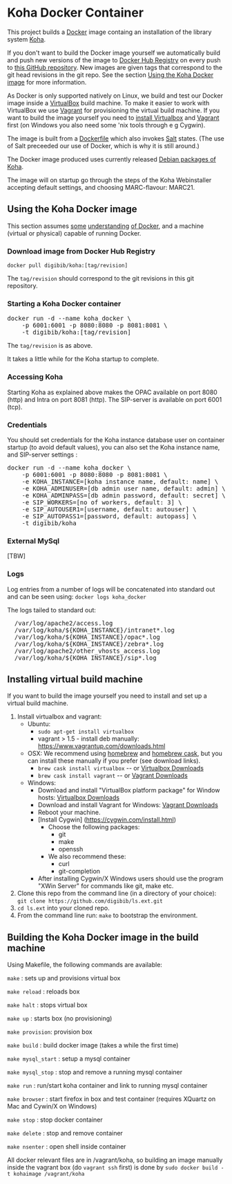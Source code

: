 Koha Docker Container
===

This project builds a [Docker](https://www.docker.com/) image containg an installation of the library system [Koha](http://koha-community.org/). 

If you don't want to build the Docker image yourself we automatically build and push new versions of the image to [Docker Hub Registry](https://registry.hub.docker.com/u/digibib/koha/) on every push to [this GitHub repository](https://github.com/digibib/koha-salt-docker). New images are given tags that correspond to the git head revisions in the git repo. See the section [Using the Koha Docker image](#using-the-Koha-docker-image) for more information.

As Docker is only supported natively on Linux, we build and test our Docker image inside a [VirtualBox](https://www.virtualbox.org/) build machine. To make it easier to work with VirtualBox we use [Vagrant](https://www.vagrantup.com) for provisioning the virtual build machine. If you want to build the image yourself you need to [install Virtualbox](https://www.virtualbox.org/wiki/Downloads) and [Vagrant](https://www.virtualbox.org/wiki/Downloads) first (on Windows you also need some 'nix tools through e g Cygwin).

The image is built from a [Dockerfile](./Dockerfile) which also invokes [Salt](http://docs.saltstack.com/) states. (The use of Salt preceeded our use of Docker, which is why it is still around.) 

The Docker image produced uses currently released [Debian packages of Koha](http://wiki.koha-community.org/wiki/Koha_on_Debian). 

The image will on startup go through the steps of the Koha Webinstaller accepting default settings, and choosing MARC-flavour: MARC21.

## Using the Koha Docker image

This section assumes [some](https://www.docker.com/whatisdocker/) [understanding](https://docs.docker.com/introduction/understanding-docker/) [of Docker](http://www.dockerbook.com/), and a machine (virtual or physical) capable of running Docker.

### Download image from Docker Hub Registry

```docker pull digibib/koha:[tag/revision]```

The `tag/revision` should correspond to the git revisions in this git repository.

### Starting a Koha Docker container

<pre>docker run -d --name koha_docker \
	-p 6001:6001 -p 8080:8080 -p 8081:8081 \
	-t digibib/koha:[tag/revision]
</pre>

The `tag/revision` is as above.

It takes a little while for the Koha startup to complete.

### Accessing Koha

Starting Koha as explained above makes the OPAC available on port 8080 (http) and Intra on port 8081 (http). The SIP-server is available on port 6001 (tcp).

### Credentials

You should set credentials for the Koha instance database user on container startup (to avoid default values), you can also set the Koha instance name, and SIP-server settings :

<pre>docker run -d --name koha_docker \
	-p 6001:6001 -p 8080:8080 -p 8081:8081 \
	-e KOHA_INSTANCE=[koha instance name, default: name] \
	-e KOHA_ADMINUSER=[db admin user name, default: admin] \
	-e KOHA_ADMINPASS=[db admin password, default: secret] \
	-e SIP_WORKERS=[no of workers, default: 3] \
	-e SIP_AUTOUSER1=[username, default: autouser] \
	-e SIP_AUTOPASS1=[password, default: autopass] \
	-t digibib/koha
</pre>

### External MySql

[TBW]

### Logs

Log entries from a number of logs will be concatenated into standard out and can be seen using:
```docker logs koha_docker```

The logs tailed to standard out: 
<pre>  /var/log/apache2/access.log
  /var/log/koha/${KOHA_INSTANCE}/intranet*.log
  /var/log/koha/${KOHA_INSTANCE}/opac*.log
  /var/log/koha/${KOHA_INSTANCE}/zebra*.log
  /var/log/apache2/other_vhosts_access.log
  /var/log/koha/${KOHA_INSTANCE}/sip*.log
</pre>

## Installing virtual build machine

If you want to build the image yourself you need to install and set up a virtual build machine.

1. Install virtualbox and vagrant:
    - Ubuntu:
        * `sudo apt-get install virtualbox`
        * vagrant > 1.5 - install deb manually: https://www.vagrantup.com/downloads.html
    - OSX: We recommend using [homebrew](http://brew.sh/) and [homebrew cask](http://caskroom.io/), but you can install these manually if you prefer (see download links).
        * `brew cask install virtualbox` -- or [Virtualbox Downloads](https://www.virtualbox.org/wiki/Downloads)
        * `brew cask install vagrant` -- or [Vagrant Downloads](https://www.vagrantup.com/downloads)
    - Windows:
        * Download and install "VirtualBox platform package" for Window hosts: [Virtualbox Downloads](https://www.virtualbox.org/wiki/Downloads)
        * Download and install Vagrant for Windows: [Vagrant Downloads](https://www.vagrantup.com/downloads)
        * Reboot your machine.
        * [Install Cygwin] (https://cygwin.com/install.html)
          - Choose the following packages:
            * git
            * make
            * openssh
          - We also recommend these:
            * curl
            * git-completion
        * After installing Cygwin/X Windows users should use the program "XWin Server" for commands like git, make etc.
2. Clone this repo from the command line (in a directory of your choice):
   ```git clone https://github.com/digibib/ls.ext.git```
3. `cd ls.ext` into your cloned repo.
4. From the command line run: `make` to bootstrap the environment.

## Building the Koha Docker image in the build machine

Using Makefile, the following commands are available:

`make` : sets up and provisions virtual box

`make reload` : reloads box

`make halt` : stops virtual box

`make up` : starts box (no provisioning)

`make provision`: provision box

`make build` : build docker image (takes a while the first time)

`make mysql_start` : setup a mysql container

`make mysql_stop` : stop and remove a running mysql container

`make run` : run/start koha container and link to running mysql container 

`make browser` : start firefox in box and test container (requires XQuartz on Mac and Cywin/X on Windows)

`make stop` : stop docker container

`make delete` : stop and remove container

`make nsenter` : open shell inside container

All docker relevant files are in /vagrant/koha, so building an image manually inside the vagrant box (do `vagrant ssh` first) is done by
```sudo docker build -t kohaimage /vagrant/koha``` 


